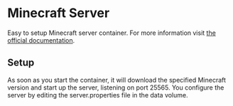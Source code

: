 # Minecraft Server
Easy to setup Minecraft server container. For more information visit [the official documentation](https://github.com/itzg/docker-minecraft-server).

## Setup
As soon as you start the container, it will download the specified Minecraft version and start up the server, listening on port 25565. You configure the server by editing the server.properties file in the data volume.